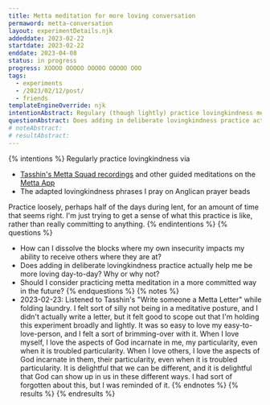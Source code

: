 ```yaml
---
title: Metta meditation for more loving conversation
permaword: metta-conversation
layout: experimentDetails.njk
addeddate: 2023-02-22
startdate: 2023-02-22
enddate: 2023-04-08
status: in progress
progress: XOOOO OOOOO OOOOO OOOOO OOO
tags: 
  - experiments
  - /2023/02/12/post/
  - friends
templateEngineOverride: njk
intentionAbstract: Regulary (though lightly) practice lovingkindness meditation. 
questionAbstract: Does adding in deliberate lovingkindness practice actually help me be more loving day-to-day?
# noteAbstract:
# resultAbstract:
---
```


{% intentions %}
Regularly practice lovingkindness via
* [Tasshin's Metta Squad recordings](https://tasshin.com/metta-recordings/) and other guided meditations on the [Metta App](https://metta-app.com/)
* The adapted lovingkindness phrases I pray on Anglican prayer beads

Practice loosely, perhaps half of the days during lent, for an amount of time that seems right. I'm just trying to get a sense of what this practice is like, rather than really committing to anything.
{% endintentions %}
{% questions %}
* How can I dissolve the blocks where my own insecurity impacts my ability to receive others where they are at?
* Does adding in deliberate lovingkindness practice actually help me be more loving day-to-day? Why or why not?
* Should I consider practicing metta meditation in a more committed way in the future? 
{% endquestions %}
{% notes %}
* 2023-02-23: Listened to Tasshin's "Write someone a Metta Letter" while folding laundry. I felt sort of silly not being in a meditative posture, and I didn't actually write a letter, but it felt good to scope out that I'm holding this experiment broadly and lightly. It was so easy to love my easy-to-love-person, and I felt a sort of brimming-over with it. When I love myself, I love the aspects of God incarnate in me, my particularity, even when it is troubled particularity. When I love others, I love the aspects of God incarnate in them, their particularity, even when it is troubled particularity. It is delightful that we can be different, and it is delightful that God can show up in us in these different ways. I had sort of forgotten about this, but I was reminded of it. 
{% endnotes %}
{% results %}
{% endresults %}

